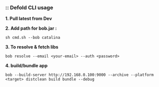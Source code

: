 ### :: Defold CLI usage 


**1. Pull latest from Dev**


**2. Add path for bob.jar :** 

    sh cmd.sh --bob catalina


**3. To resolve & fetch libs**

    bob resolve --email <your-email> --auth <password>

**4. build/bundle app**

    bob --build-server http://192.168.0.100:9000 --archive --platform <target> distclean build bundle --debug
